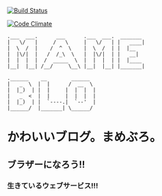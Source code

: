 [![Build Status](https://secure.travis-ci.org/kurotaky/mameblo.png)](http://travis-ci.org/kurotaky/mameblo)

[![Code Climate](https://codeclimate.com/badge.png)](https://codeclimate.com/github/kurotaky/mameblo)


```
.___  ___.      ___      .___  ___.  _______ 
|   \/   |     /   \     |   \/   | |   ____|
|  \  /  |    /  ^  \    |  \  /  | |  |__   
|  |\/|  |   /  /_\  \   |  |\/|  | |   __|  
|  |  |  |  /  _____  \  |  |  |  | |  |____ 
|__|  |__| /__/     \__\ |__|  |__| |_______|
                                             
.______    __        ______ 
|   _  \  |  |      /  __  \ 
|  |_)  | |  |     |  |  |  |
|   _  <  |  |     |  |  |  |
|  |_)  | |  `----.|  `--'  | 
|______/  |_______| \______/ 
```

# かわいいブログ。まめぶろ。

## ブラザーになろう!!

### 生きているウェブサービス!!!
